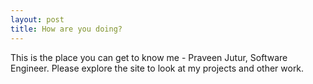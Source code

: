 ```yaml
---
layout: post
title: How are you doing?
---
```


This is the place you can get to know me - Praveen Jutur, Software Engineer. Please explore the site to look at my projects and other work.

